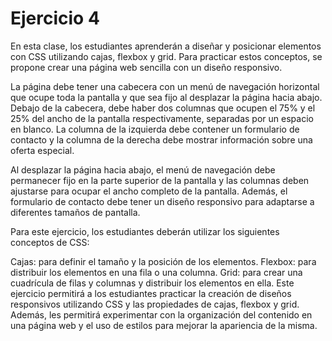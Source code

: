 # Ejercicio 4 

En esta clase, los estudiantes aprenderán a diseñar y posicionar elementos con CSS utilizando cajas, flexbox y grid. Para practicar estos conceptos, se propone crear una página web sencilla con un diseño responsivo.

La página debe tener una cabecera con un menú de navegación horizontal que ocupe toda la pantalla y que sea fijo al desplazar la página hacia abajo. Debajo de la cabecera, debe haber dos columnas que ocupen el 75% y el 25% del ancho de la pantalla respectivamente, separadas por un espacio en blanco. La columna de la izquierda debe contener un formulario de contacto y la columna de la derecha debe mostrar información sobre una oferta especial.

Al desplazar la página hacia abajo, el menú de navegación debe permanecer fijo en la parte superior de la pantalla y las columnas deben ajustarse para ocupar el ancho completo de la pantalla. Además, el formulario de contacto debe tener un diseño responsivo para adaptarse a diferentes tamaños de pantalla.

Para este ejercicio, los estudiantes deberán utilizar los siguientes conceptos de CSS:

Cajas: para definir el tamaño y la posición de los elementos.
Flexbox: para distribuir los elementos en una fila o una columna.
Grid: para crear una cuadrícula de filas y columnas y distribuir los elementos en ella.
Este ejercicio permitirá a los estudiantes practicar la creación de diseños responsivos utilizando CSS y las propiedades de cajas, flexbox y grid. Además, les permitirá experimentar con la organización del contenido en una página web y el uso de estilos para mejorar la apariencia de la misma.